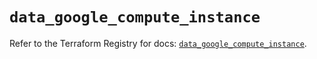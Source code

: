 # `data_google_compute_instance`

Refer to the Terraform Registry for docs: [`data_google_compute_instance`](https://registry.terraform.io/providers/hashicorp/google/6.32.0/docs/data-sources/compute_instance).
